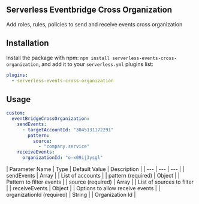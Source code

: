 Serverless Eventbridge Cross Organization
--------------------------------

Add roles, rules, policies to send and receive events cross organization

Installation
-----
Install the package with npm: `npm install serverless-events-cross-organization`, and add it to your `serverless.yml` plugins list:

```yaml
plugins:
  - serverless-events-cross-organization
```

Usage
-----

```yaml
custom:
  eventBridgeCrossOrganization:
    sendEvents:
      - targetAccountId: "3045131172291"
        pattern:
          source: 
            - "company.service"
    receiveEvents:
      organizationId: "o-x09ij3ysgl"
```

| Parameter Name | Type | Default Value | Description |
| --- | --- | --- |
| sendEvents | Array |  | List of accounts |
| pattern (required) | Object |  | Pattern to filter events |
| source (required) | Array |  | List of sources to filter |
| receiveEvents | Object |  | Options to allow receive events |
| organizationId (required) | String |  | Organization Id |